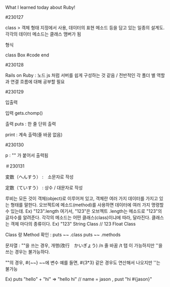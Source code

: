 What I learned today about Ruby!

#230127

class > 객체 형태 지정에서 사용, 데이터의 표현 메소드 등을 담고 있는 일종의 설계도. 각각의 데이터 메소드는 클래스 맴버가 됨

형식

class Box
#code
end

#230128

Rails on Ruby
: 노드 js 처럼 서버를 쉽게 구성하는 것 같음 / 전반적인 각 폴더 별 역할과 연결 흐름에 대해 공부할 필요

#230129

입출력

입력
gets.chomp()

출력
puts 
: 한 줄 단위 출력

print
: 계속 출력(줄 바꿈 없음)

#230130

p 
: "" 가 붙어서 출력됨

＃230131

変数（へんすう）
:　소문자로 작성

定数（ていすう）
: 상수 / 대문자로 작성

루비는 모든 것이 객체(object)로 이루어져 있고, 객체란 여러 가지 데이터를 가지고 있는 형태를 말한다.
오브젝트에 메소드(method)를 사용하면 데이터에 여러 가지 명령할 수 있는데.
Ex) "123".length 여기서, "123"은 오브젝트 .length는 메소드로 "123"의 글자수를 알려준다.
각각의 메소드는 어떤 클래스(class)이냐에 따라, 달라진다. 클래스는 객체 마다의 종류이다.
Ex) "123" String Class // 123 Float Class

Class 랑 Method 확인
:
puts ~~ .class
puts ~~ .methods

문자열
:
""을 쓰는 경우, 개행(改行　かいぎょう) /n 줄 바꿈 /t 탭 이 가능하지만
''을 쓰는 경우는 불가능하다.

""의 경우, #{~~} ~~에 변수 예를 들면, #{3*3} 같은 경우도 연산해서 나오지만
''는 불가능

Ex) puts "hello" + "hi" => "hello hi" // name = jason , pust "hi #{jason}"





